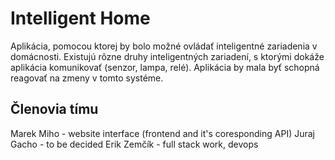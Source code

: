 # Intelligent Home

Aplikácia, pomocou ktorej by bolo možné ovládať inteligentné zariadenia v domácnosti. Existujú rôzne druhy inteligentných zariadení, s ktorými dokáže aplikácia komunikovať (senzor, lampa, relé). Aplikácia by mala byť schopná reagovať na zmeny v tomto systéme. 

## Členovia tímu

Marek Miho - website interface (frontend and it's coresponding API)
Juraj Gacho - to be decided
Erik Zemčík - full stack work, devops

